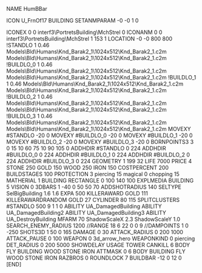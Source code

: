 NAME HumBBar

ICON U_FrnOf17
BUILDING
SETANMPARAM -0 -0 1 0

ICONEX 0 0 interf3\PortretsBuilding\MchStrel 0
ICONANM 0 0 interf3\PortretsBuilding\MchStrel 1 153 1
LOCATION -0 -0 800 800                       
!STANDLO      1 0.46 Models\Bld\Humans\Knd_Barak2_1\1024x512\Knd_Barak2_1.c2m Models\Bld\Humans\Knd_Barak2_1\1024x512\Knd_Barak2_1.c2m
!BUILDLO_0    1 0.46 Models\Bld\Humans\Knd_Barak2_1\1024x512\Knd_Barak2_1.c2m Models\Bld\Humans\Knd_Barak2_1\1024x512\Knd_Barak2_1.c2m
!BUILDLO_1    1 0.46 Models\Bld\Humans\Knd_Barak2_1\1024x512\Knd_Barak2_1.c2m Models\Bld\Humans\Knd_Barak2_1\1024x512\Knd_Barak2_1.c2m
!BUILDLO_2    1 0.46 Models\Bld\Humans\Knd_Barak2_1\1024x512\Knd_Barak2_1.c2m Models\Bld\Humans\Knd_Barak2_1\1024x512\Knd_Barak2_1.c2m
!BUILDLO_3    1 0.46 Models\Bld\Humans\Knd_Barak2_1\1024x512\Knd_Barak2_1.c2m Models\Bld\Humans\Knd_Barak2_1\1024x512\Knd_Barak2_1.c2m
MOVEXY #STANDLO   -20 0 
MOVEXY #BUILDLO_0 -20 0
MOVEXY #BUILDLO_1 -20 0
MOVEXY #BUILDLO_2 -20 0
MOVEXY #BUILDLO_3 -20 0
BORNPOINTS3 3  0 15 10 60 75 10 90 105 0
ADDHDIR #STANDLO 0 224
ADDHDIR #BUILDLO_0 0 224
ADDHDIR #BUILDLO_1 0 224
ADDHDIR #BUILDLO_2 0 224
ADDHDIR #BUILDLO_3 0 224
GEOMETRY 1 199 32
LIFE     7000
PRICE 4 STONE 250 GOLD 150 WOOD 250 IRON 150
COSTPERCENT 200
BUILDSTAGES 100
PROTECTION 3 piercing 15 magical 0 chopping 15
MATHERIAL 1 BUILDING
RECTANGLE    0 100 140 100
EXPLMEDIA BUILDING 5
VISION 0
3DBARS 1 -40 0 50 50 70
ADDSHOTRADIUS 140
SELTYPE SelBigBuilding 1.6 1.6
EXPA 500
KILLERAWARD             GOLD 111
KILLERAWARDRANDOM       GOLD 27
CYLINDER 80 115
SPLITCLUSTERS #STANDLO 500 9 1 1 0
ABILITY UA_DamagedBuilding
ABILITY UA_DamagedBuilding2
ABILITY UA_DamagedBuilding3
ABILITY UA_DestroyBuilding
MFARM 70
ShadowScaleX 2.3
ShadowScaleY 1.0
SEARCH_ENEMY_RADIUS 1200
//RANGE    18 6 22 0 0 9
//DAMPOINTS  1   0 -250
SHOTS3D      1   50 0 165
DAMAGE         0 30
ATTACK_RADIUS  0 200 1000
ATTACK_PAUSE  0 100
WEAPON 0 3d_arrow_hero
WEAPONKIND 0 piercing
DET_RADIUS 0 200 5000
SHOWDELAY
USAGE TOWER
CANKILL 6 BODY FLY BUILDING WOOD STONE IRON
ATTMASK 0 6 BODY BUILDING FLY WOOD STONE IRON
RAZBROS 0
ROUNDLOCK 7
BUILDBAR -12 0 12 0
[END]

